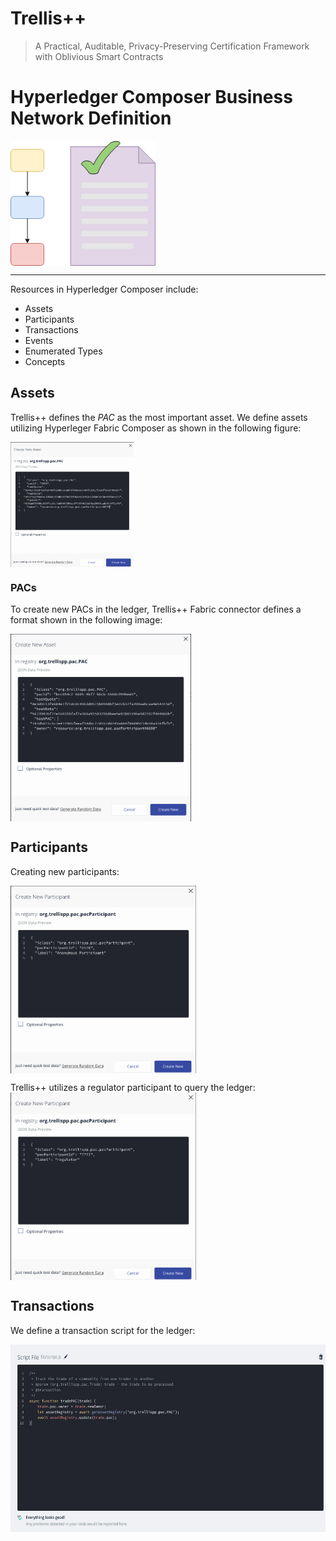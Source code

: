 # Trellis++
  >A Practical, Auditable, Privacy-Preserving Certification Framework with Oblivious Smart Contracts

# Hyperledger Composer Business Network Definition

<img height="200" src="https://raw.githubusercontent.com/maverick-zhn/trellisplusplus-blockchain-pac-business-network/master/assets/images/fabricOSC-logo.png" align="middle">

----------

Resources in Hyperledger Composer include:
* Assets
* Participants
* Transactions
* Events
* Enumerated Types
* Concepts


## Assets

Trellis++ defines the *PAC* as the most important asset. We define assets utilizing Hyperleger Fabric Composer as shown in the following figure:

<img height="200" src="https://raw.githubusercontent.com/maverick-zhn/trellisplusplus-blockchain-pac-business-network/master/assets/images/creatingNewAsset.png" align="middle">

### PACs

To create new PACs in the ledger, Trellis++ Fabric connector defines a format shown in the following image:

<img height="300" src="https://raw.githubusercontent.com/maverick-zhn/trellisplusplus-blockchain-pac-business-network/master/assets/images/creatingNewPAC.png" align="middle">

## Participants
Creating new participants:

<img height="300" src="https://raw.githubusercontent.com/maverick-zhn/trellisplusplus-blockchain-pac-business-network/master/assets/images/creatingNewParticipant.png" align="middle">

Trellis++ utilizes a regulator participant to query the ledger:
<img height="300" src="https://raw.githubusercontent.com/maverick-zhn/trellisplusplus-blockchain-pac-business-network/master/assets/images/definingParticipants-regulator.png" align="middle">


## Transactions
We define a transaction script for the ledger:

<img height="300" src="https://raw.githubusercontent.com/maverick-zhn/trellisplusplus-blockchain-pac-business-network/master/assets/images/transactionScript.png" align="middle">


 







